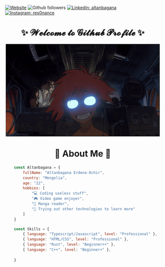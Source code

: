 [![Website](https://img.shields.io/website?url=https://altanbagana.me&logo=googlechrome&label=Portfolio)](https://altanbagana.me)
![Github followers](https://img.shields.io/github/followers/altanbgn?label=Follow&style=social)
[![Linkedin: altanbagana](https://img.shields.io/badge/-Altanbagana-blue?style=flat-square&logo=Linkedin&logoColor=white&link=https://www.linkedin.com/in/altanbagana-erdene-ochir-707423153/)](https://www.linkedin.com/in/altanbagana-erdene-ochir-707423153/)
[![Instagram: res0nance](https://img.shields.io/badge/-res0nance-red?style=flat-square&logo=Instagram&logoColor=white&link=https://www.instagram.com/res0nan.ce/)](https://www.instagram.com/res0nan.ce/)

<h1 align="center">
    ✨ 𝓦𝓮𝓵𝓬𝓸𝓶𝓮 𝓽𝓸 𝓖𝓲𝓽𝓱𝓾𝓫 𝓟𝓻𝓸𝓯𝓲𝓵𝓮 ✨
</h1>
<div align="center">
    <img height="300" width="500" align="center" src="https://github.com/altanbgn/altanbgn/blob/main/assets/radicaledward.gif" />
</div>
<h1 align="center">
    📖 About Me 📖
</h1>

```javascript
    const Altanbagana = {
        fullName: "Altanbagana Erdene-Ochir",
        country: "Mongolia",
        age: "22",
        hobbies: [
            "💻 Coding useless stuff",
            "🎮 Video game enjoyer",
            "📕 Manga reader",
            "🧪 Trying out other technologies to learn more"
        ]
    }
```

```javascript
    const Skills = {
        { language: "Typescript/Javascript", level: "Professional" },
        { language: "HTML/CSS", level: "Professional" },
        { language: "Rust", level: "Beginner++" },
        { language: "C++", level: "Beginner+" },

    }
```
